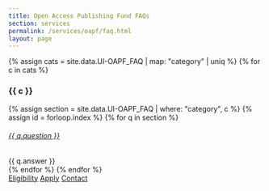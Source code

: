 ```yaml
---
title: Open Access Publishing Fund FAQs
section: services
permalink: /services/oapf/faq.html
layout: page
---
```



{% assign cats = site.data.UI-OAPF_FAQ | map: "category" | uniq %}
{% for c in cats %}

### {{ c }}

{% assign section = site.data.UI-OAPF_FAQ | where: "category", c %}
{% assign id = forloop.index %}
{% for q in section %}
<div class="card mt-3 mb-2">
    <div class="card-header">
        <h6 class="card-title">
            <a data-toggle="collapse" href="#collapse{{ id }}{{ forloop.index }}">{{ q.question }} <span class="fas fa-chevron-down smalltxt"></span></a>
        </h6>
    </div>
    <div id="collapse{{ id }}{{ forloop.index }}" class="collapse">
        <div class="card-body">{{ q.answer }}</div>
    </div>
</div> 
{% endfor %}
{% endfor %}

<div class="text-center align-content-center mt-4">
    <a href="/services/oapf/eligibility.html" class="btn btn-secondary btn-sm my-2 flex" role="button"><span class="fas fa-list"></span> Eligibility</a>
    <a href="/services/oapf/apply.html" class="btn btn-secondary btn-sm my-2 flex" role="button"><span class="fas fa-check"></span> Apply</a>
    <a href="mailto:jylisadoney@uidaho.edu" class="btn btn-secondary btn-sm my-2 flex" role="button"><span class="fas fa-user"></span> Contact</a> 
</div>
<br>
